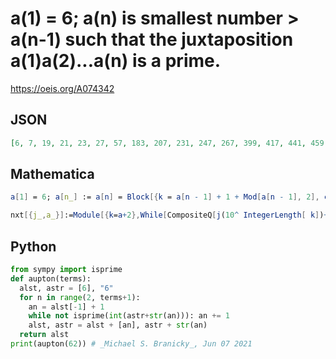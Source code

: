 # a\(1\) \= 6; a\(n\) is smallest number \> a\(n\-1\) such that the juxtaposition a\(1\)a\(2\)\.\.\.a\(n\) is a prime\.
https://oeis.org/A074342
## JSON
```JSON
[6, 7, 19, 21, 23, 27, 57, 183, 207, 231, 247, 267, 399, 417, 441, 459, 569, 603, 693, 847, 933, 1107, 1149, 1197, 1251, 1581, 1619, 2061, 2137, 2139, 2339, 2643, 2703, 2743, 2847, 2987, 3199, 3447, 3477, 3641, 3919, 4241, 4369, 4599, 4761, 6647, 6739, 6831]
```
## Mathematica
```Mathematica
a[1] = 6; a[n_] := a[n] = Block[{k = a[n - 1] + 1 + Mod[a[n - 1], 2], c = IntegerDigits @ Table[ a[i], {i, n - 1}]}, While[ !PrimeQ[ FromDigits @ Flatten @ Append[c, IntegerDigits[k]]], k += 2]; k]; Table[ a[n], {n, 48}] (* _Robert G. Wilson v_ *)
```
```Mathematica
nxt[{j_,a_}]:=Module[{k=a+2},While[CompositeQ[j(10^ IntegerLength[ k])+k],k+=2];{j(10^IntegerLength[k])+k,k}]; Join[{6},NestList[ nxt,{67,7},50][[All,2]]] (* Requires Mathematica version 10 or later *) (* _Harvey P. Dale_, Jun 19 2021 *)
```
## Python
```Python
from sympy import isprime
def aupton(terms):
  alst, astr = [6], "6"
  for n in range(2, terms+1):
    an = alst[-1] + 1
    while not isprime(int(astr+str(an))): an += 1
    alst, astr = alst + [an], astr + str(an)
  return alst
print(aupton(62)) # _Michael S. Branicky_, Jun 07 2021
```
